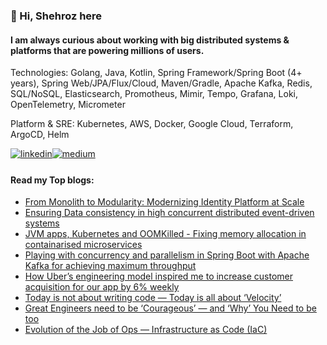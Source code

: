 

### 👋 Hi, Shehroz here
#### I am always curious about working with big distributed systems & platforms that are powering millions of users.
Technologies: Golang, Java, Kotlin, Spring Framework/Spring Boot (4+ years), Spring Web/JPA/Flux/Cloud, Maven/Gradle, Apache Kafka, Redis, SQL/NoSQL, Elasticsearch, Promotheus, Mimir, Tempo, Grafana, Loki, OpenTelemetry, Micrometer

Platform & SRE: Kubernetes, AWS, Docker, Google Cloud, Terraform, ArgoCD, Helm

<p align="left"><a href="https://www.linkedin.com/in/sshehrozali/"><img src="https://img.shields.io/badge/linkedin-%231E77B5.svg?&style=for-the-badge&logo=linkedin&logoColor=white" alt="linkedin" style="margin-bottom: 5px;" /</a><a href="https://shehroztalks.medium.com/"><img src="https://img.shields.io/badge/Medium-%23000000.svg?&style=for-the-badge&logo=medium&logoColor=white" alt="medium" style="margin-bottom: 5px;" /></a>
</p>

#### Read my Top blogs:
- <a href="https://shehroztalks.medium.com/how-we-modernized-identity-platform-for-millions-of-users-without-breaking-a-thing-at-bazaar-d66578a64af5" target="_blank">From Monolith to Modularity: Modernizing Identity Platform at Scale </a>
- <a href="https://www.linkedin.com/posts/sshehrozali_dataconsistency-replication-distributedsystems-activity-7193939774817107968-IHQm?utm_source=share&utm_medium=member_desktop" target="_blank">Ensuring Data consistency in high concurrent distributed event-driven systems </a>
- <a href="https://www.linkedin.com/posts/sshehrozali_jvm-spring-springboot-activity-7164204013935177728-hG7j?utm_source=share&utm_medium=member_ios" target="_blank">JVM apps, Kubernetes and OOMKilled - Fixing memory allocation in containarised microservices </a>
- <a href="https://www.linkedin.com/posts/sshehrozali_concurrency-with-kafka-and-spring-boot-activity-7121149321395212288-2UxP?utm_source=share&utm_medium=member_ios" target="_blank">Playing with concurrency and parallelism in Spring Boot with Apache Kafka for achieving maximum throughput</a>
- <a href="https://shehroztalks.medium.com/how-we-solved-signup-login-problem-for-mint-app-using-ubers-usl-unified-signup-login-model-d22db5cb3430" target="_blank">How Uber’s engineering model inspired me to increase customer acquisition for our app by 6% weekly</a>
- <a href="https://shehroztalks.medium.com/today-is-not-about-writing-code-today-is-all-about-velocity-d01d3316ad4f" target="_blank">Today is not about writing code — Today is all about ‘Velocity’</a>
- <a href="https://shehroztalks.medium.com/great-engineers-need-to-be-courageous-and-you-need-to-be-too-2d5633a7f9d6" target="_blank">Great Engineers need to be ‘Courageous’ — and ‘Why’ You Need to be too</a>
- <a href="https://shehroztalks.medium.com/what-is-infrastructure-as-code-iac-and-why-you-should-do-this-470f9a0874c3" target="_blank">Evolution of the Job of Ops — Infrastructure as Code (IaC)</a>
  
<br/>  
